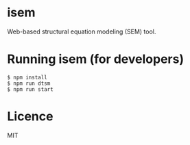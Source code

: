 # isem

Web-based structural equation modeling (SEM) tool.

# Running isem (for developers)

```
$ npm install
$ npm run dtsm
$ npm run start
```

# Licence

MIT

